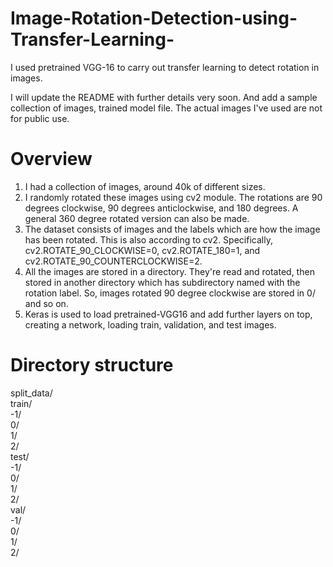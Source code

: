 # Image-Rotation-Detection-using-Transfer-Learning-
I used pretrained VGG-16 to carry out transfer learning to detect rotation in images.

I will update the README with further details very soon. And add a sample collection of images, trained model file. The actual images I've used are not for public use.

# Overview
1. I had a collection of images, around 40k of different sizes.
2. I randomly rotated these images using cv2 module. The rotations are 90 degrees clockwise, 90 degrees anticlockwise, and 180 degrees. A general 360 degree rotated version can also be made.
3. The dataset consists of images and the labels which are how the image has been rotated. This is also according to cv2. Specifically, cv2.ROTATE_90_CLOCKWISE=0, cv2.ROTATE_180=1, and cv2.ROTATE_90_COUNTERCLOCKWISE=2.
4. All the images are stored in a directory. They're read and rotated, then stored in another directory which has subdirectory named with the rotation label. So, images rotated 90 degree clockwise are stored in 0/ and so on.
5. Keras is used to load pretrained-VGG16 and add further layers on top, creating a network, loading train, validation, and test images.

# Directory structure
split_data/  
  train/  
      -1/  
     0/  
     1/  
     2/  
  test/  
    -1/  
     0/  
     1/  
     2/  
  val/  
    -1/  
     0/  
     1/  
     2/  
